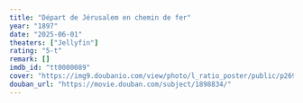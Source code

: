 ```yaml
---
title: "Départ de Jérusalem en chemin de fer"
year: "1897"
date: "2025-06-01"
theaters: ["Jellyfin"]
rating: "5-t"
remark: []
imdb_id: "tt0000089"
cover: "https://img9.doubanio.com/view/photo/l_ratio_poster/public/p2690102845.jpg"
douban_url: "https://movie.douban.com/subject/1898834/"
---
```

